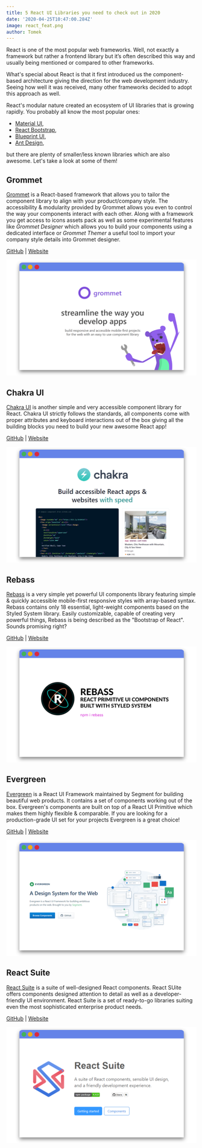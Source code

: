 ```yaml
---
title: 5 React UI Libraries you need to check out in 2020
date: '2020-04-25T10:47:00.284Z'
image: react_feat.png
author: Tomek
---
```


React is one of the most popular web frameworks. Well, not exactly a framework but rather a frontend library but it’s often described this way and usually being mentioned or compared to other frameworks.

What's special about React is that it first introduced us the component-based architecture giving the direction for the web development industry. Seeing how well it was received, many other frameworks decided to adopt this approach as well.

React's modular nature created an ecosystem of UI libraries that is growing rapidly. You probably all know the most popular ones:

- [Material UI](https://material-ui.com/),
- [React Bootstrap](https://react-bootstrap.github.io/),
- [Blueprint UI](https://blueprintjs.com/),
- [Ant Design](https://ant.design/),

but there are plenty of smaller/less known libraries which are also awesome. Let's take a look at some of them! 

## Grommet

[Grommet](https://v2.grommet.io/) is a React-based framework that allows you to tailor the component library to align with your product/company style. The accessibility & modularity provided by Grommet allows you even to control the way your components interact with each other. Along with a framework you get access to icons assets pack as well as some experimental features like *Grommet Designer* which allows you to build your components using a dedicated interface or *Grommet Themer* a useful tool to import your company style details into Grommet designer.

[GitHub](https://github.com/grommet/grommet) | [Website](https://v2.grommet.io/)

![Grommet](grommet.png)

## Chakra UI

[Chakra UI](https://chakra-ui.com/) is another simple and very accessible component library for React. Chakra UI strictly follows the standards, all components come with proper attributes and keyboard interactions out of the box giving all the building blocks you need to build your new awesome React app!

[GitHub](https://github.com/chakra-ui/chakra-ui) | [Website](https://chakra-ui.com/)

![Chakra UI](chakra.png)

## Rebass

[Rebass](https://rebassjs.org/) is a  very simple yet powerful UI components library featuring simple & quickly accessible mobile-first responsive styles with array-based syntax. Rebass contains only 18 essential, light-weight components based on the Styled System library. Easily customizable, capable of creating very powerful things, Rebass is being described as the "Bootstrap of React". Sounds promising right?

[GitHub](https://github.com/rebassjs/rebass) | [Website](https://rebassjs.org)

![Rebass](rebass.png)

## Evergreen

[Evergreen](https://evergreen.segment.com/) is a React UI Framework maintained by Segment for building beautiful web products. It contains a set of components working out of the box. Evergreen's components are built on top of a React UI Primitive which makes them highly flexible & comparable. If you are looking for a production-grade UI set for your projects Evergreen is a great choice!

[GitHub](https://github.com/segmentio/evergreen) | [Website](https://evergreen.segment.com/)

![Evergreen](evergreen.png)

## React Suite

[React Suite](https://github.com/rsuite/rsuite) is a suite of well-designed  React components. React SUite offers components designed attention to detail as well as a developer-friendly UI environment. React Suite is a set of ready-to-go libraries suiting even the most sophisticated enterprise product needs. 

[GitHub](https://github.com/rsuite/rsuite) | [Website](https://rsuitejs.com/en/)

![React Suite](react-suite.png)
